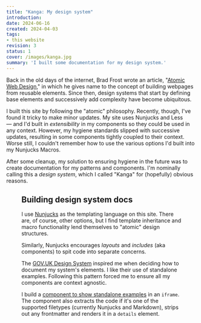 ```yaml
---
title: "Kanga: My design system"
introduction: 
date: 2024-06-16
created: 2024-04-03
tags:
- this website
revision: 3
status: 1
cover: /images/kanga.jpg
summary: 'I built some documentation for my design system.'
---
```

Back in the old days of the internet, Brad Frost wrote an article, "[Atomic Web Design](https://bradfrost.com/blog/post/atomic-web-design/)," in which he gives name to the concept of building webpages from reusable elements. Since then, design systems that start by defining base elements and successively add complexity have become ubiquitous. 

I built this site by following the "atomic" philosophy. Recently, though, I've found it tricky to make minor updates. My site uses Nunjucks and Less — and I'd built in *extensibility* in my components so they could be used in any context. However, my hygiene standards slipped with successive updates, resulting in some components tightly coupled to their context. Worse still, I couldn't remember how to use the various options I'd built into my Nunjucks Macros.

After some cleanup, my solution to ensuring hygiene in the future was to create documentation for my patterns and components. I'm nominally calling this a *design system*, which I called "Kanga" for (hopefully) obvious reasons.

<figure url='/images/kanga.jpg' caption='Kanga is the name of my design system; it’s also the name of my design system’s mascot.' classes='shadow'>


## Building design system docs
I use [Nunjucks](https://mozilla.github.io/nunjucks/) as the templating language on this site. There are, of course, other options, but I find template inheritance and macro functionality lend themselves to "atomic" design structures.

Similarly, Nunjucks encourages *layouts* and *includes* (aka components) to spit code into separate concerns. 

The [GOV.UK Design System](https://design-system.service.gov.uk/) inspired me when deciding how to document my system's elements. I like their use of standalone examples. Following this pattern forced me to ensure all my components are context agnostic.

I build a [component to show standalone examples](/kanga/components/example/) in an `iframe`. The component also extracts the code if it's one of the supported filetypes (currently Nunjucks and Markdown), strips out any frontmatter and renders it in a `details` element. 

